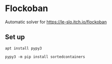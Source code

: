 # Flockoban

Automatic solver for https://le-slo.itch.io/flockoban

## Set up

`apt install pypy3`

`pypy3 -m pip install sortedcontainers`

